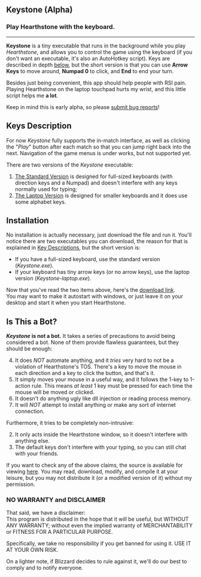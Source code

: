 Keystone (Alpha)
-------------------------------------------------------------------------------

### Play Hearthstone with the keyboard. ###

-----

**Keystone** is a tiny executable that runs in the background while
you play *Hearthstone*, and allows you to control the game using the
keyboard (if you don't want an executable, it's also an AutoHotkey
script). Keys are described in depth [below][Key Descriptions], but
the short version is that you can use **Arrow Keys** to move around,
**Numpad 0** to click, and **End** to end your turn.

Besides just being convenient, this app should help people with RSI
pain. Playing Hearthstone on the laptop touchpad hurts my wrist,
and this little script helps me **a lot**.

Keep in mind this is early alpha, so please [submit bug reports][]!

## Keys Description ##

For now *Keystone* fully supports the in-match interface, as well as
clicking the "*Play*" button after each match so that you can jump right
back into the next. Navigation of the game menus is under works, but
not supported yet.

There are two versions of the *Keystone* executable: 

1. [The Standard Version][] is designed for full-sized keyboards (with direction keys and a Numpad) and doesn't interfere with any keys normally used for typing;
2. [The Laptop Version][] is designed for smaller keyboards and it does use some alphabet keys.

## Installation ##

No installation is actually necessary, just download the file and run
it. You'll notice there are two executables you can download, the
reason for that is explained in [Key Descriptions][], but the short
version is:

* If you have a full-sized keyboard, use the standard version (*Keystone.exe*).
* If your keyboard has tiny arrow keys (or no arrow keys), use the
  laptop version (*Keystone-laptop.exe*).

Now that you've read the two items above, here's the
[download link][].  
You may want to make it autostart with windows, or just leave it on
your desktop and start it when you start Hearthstone.


## Is This a Bot? ##

**_Keystone_ is not a bot.** It takes a series of precautions to
avoid being considered a bot. None of them provide flawless
guarantees, but they should be enough:

4. It does *NOT* automate anything, and it *tries* very hard to not be a violation of Hearthstone's TOS. There's a key to move the mouse in each direction and a key to click the button, and that's it.
1. It simply moves your mouse in a useful way, and it follows the 1-key to 1-action rule. This means *at least* 1 key must be pressed for each time the mouse will be moved or clicked.
2. It doesn't do anything ugly like dll injection or reading process memory.
5. It will *NOT* attempt to install anything or make any sort of internet connection.

Furthermore, it tries to be completely non-intrusive:

2. It only acts inside the Hearthstone window, so it doesn't interfere with anything else.
3. The default keys don't interfere with your typing, so you can still chat with your friends.

If you want to check any of the above claims, the source is available
for viewing [here][github-source]. You may read, download, modify, and compile it
at your leisure, but you may not distribute it (or a modified version
of it) without my permission.

### NO WARRANTY and DISCLAIMER ###

That said, we have a disclaimer:  
This program is distributed in the hope that it will be useful,
but WITHOUT ANY WARRANTY; without even the implied warranty of
MERCHANTABILITY or FITNESS FOR A PARTICULAR PURPOSE.

Specifically, we take no responsibility if you get banned for using
it. USE IT AT YOUR OWN RISK.

On a lighter note, if Blizzard decides to rule against it, we'll do
our best to comply and to notify everyone.


[Key Descriptions]: #keys-description

[github-source]: https://github.com/Bruce-Connor/Keystone/

[The Standard Version]: https://github.com/Bruce-Connor/Keystone/blob/master/README-fullsize.md#full-sized

[The Laptop Version]: https://github.com/Bruce-Connor/Keystone/blob/master/README-laptop.md#laptop-sized

[download link]: https://github.com/Bruce-Connor/Keystone/releases

[submit bug reports]: https://github.com/Bruce-Connor/Keystone/issues/new

